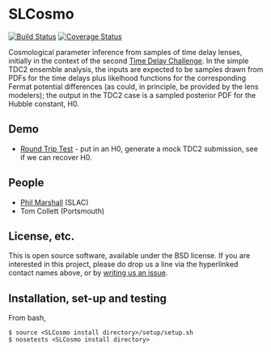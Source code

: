 # SLCosmo
[![Build Status](https://travis-ci.org/DarkEnergyScienceCollaboration/SLCosmo.svg?branch=master)](https://travis-ci.org/DarkEnergyScienceCollaboration/SLCosmo)
[![Coverage Status](https://coveralls.io/repos/github/DarkEnergyScienceCollaboration/SLCosmo/badge.svg?branch=master)](https://coveralls.io/github/DarkEnergyScienceCollaboration/SLCosmo?branch=master)

Cosmological parameter inference from samples of time delay lenses, 
initially in the context of the second [Time Delay 
Challenge](http://timedelaychallenge.org). In the simple TDC2 ensemble 
analysis, the inputs are expected to be samples drawn from PDFs for the 
time delays plus likelhood functions for the corresponding Fermat 
potential differences (as could, in principle, be provided by the lens 
modelers); the output in the TDC2 case is a sampled posterior PDF for the 
Hubble constant, H0.

## Demo

* [Round Trip Test](https://github.com/drphilmarshall/SLCosmo/blob/master/notebooks/RoundTrip.ipynb) - put in an H0, generate a mock TDC2 submission, see if we can recover H0. 

## People
* [Phil Marshall](https://github.com/DarkEnergyScienceCollaboration/SLCosmo/issues/new?body=@drphilmarshall) (SLAC)
* Tom Collett (Portsmouth)

## License, etc.

This is open source software, available under the BSD license. If you are interested in this project, please do drop us a line via the hyperlinked contact names above, or by [writing us an issue](https://github.com/DarkEnergyScienceCollaboration/SLCosmo/issues/new).

## Installation, set-up and testing

From bash,
```
$ source <SLCosmo install directory>/setup/setup.sh
$ nosetests <SLCosmo install directory>
```
